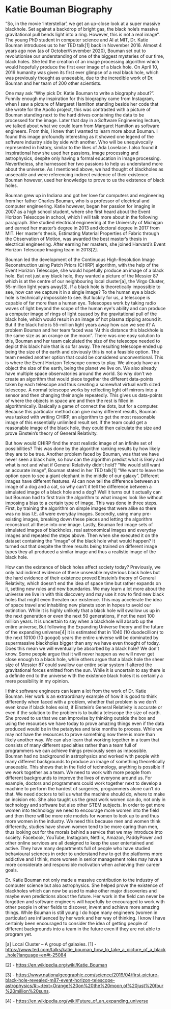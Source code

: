 # Katie Bouman Biography

“So, in the movie ‘Interstellar’, we get an up-close look at a super massive blackhole. Set against a backdrop of bright gas, the black hole’s massive gravitational pull bends light into a ring. However, this is not a real image“. The young PhD student in computer science and AI at MIT, Dr. Katie Bouman introduces us to her TED talk[1] back in November 2016. Almost 4 years ago now (as of October/November 2020), Bouman set out to revolutionise our understanding of one of the biggest mysteries of our time, black holes. She led the creation of an image processing algorithm which would hopefully produce the first ever image of a black hole. On April 10, 2019 humanity was given its first ever glimpse of a real black hole, which was previously thought as unseeable, due to the incredible work of Dr. Bouman and her team of 200 other scientists.

One may ask “Why pick Dr. Katie Bouman to write a biography about?”. Funnily enough my inspiration for this biography came from Instagram, when I saw a picture of Margaret Hamilton standing beside her code that she wrote for the Apollo project, this was contrasted with a picture of Bouman standing next to the hard drives containing the data to be processed for the image. Later that day in a Software Engineering lecture, we talked about what we could learn from Margaret Hamilton as software engineers. From this, I knew that I wanted to learn more about Bouman. I found this image profoundly interesting as it showed one legend of the software industry side by side with another. Who will be unequivocally represented in history, similar to the likes of Ada Lovelace. I also found it inspirational how she used her passions, image processing and astrophysics, despite only having a formal education in image processing. Nevertheless, she harnessed her two passions to help us understand more about the universe. As I mentioned above, we had thought of blackholes as unseeable and were referencing indirect evidence of their existence. Bouman however, used her knowledge to prove to us the existence of black holes.

Bouman grew up in Indiana and got her love for computers and engineering from her father Charles Bouman, who is a professor of electrical and computer engineering. Katie however, began her passion for imaging in 2007 as a high school student, where she first heard about the Event Horizon Telescope in school, which I will talk more about in the following paragraph. She studied electrical engineering at the University of Michigan and earned her master’s degree in 2013 and doctoral degree in 2017 from MIT. Her master’s thesis, Estimating Material Properties of Fabric through the Observation of Motion, was awarded the best master’s thesis in electrical engineering. After earning her masters, she joined Harvard’s Event Horizon Telescope Imaging team in 2013[2].

Bouman led the development of the Continuous High-Resolution Image Reconstruction using Patch Priors (CHIRP) algorithm, with the help of the Event Horizon Telescope, she would hopefully produce an image of a black hole. But not just any black hole, they wanted a picture of the Messier 87 which is at the centre of our neighbouring local cluster[a], the Virgo Cluster, 55-million light years away[3]. If a black hole is theoretically impossible to see, how can we capture it in a single image? To the human eye a black hole is technically impossible to see. But luckily for us, a telescope is capable of far more than a human eye. Telescopes work by taking radio waves of light beyond the scope of the human eye's ability and can produce a computer image of rings of light caused by the gravitational pull of the black hole, which would result in an image of hot plasma zipping around it. But if the black hole is 55-million light years away how can we see it? A problem Bouman and her team faced was “At this distance this blackhole is the same size as an orange on the moon”. There was one easy solution to this, Bouman and her team calculated the size of the telescope needed to depict this black hole that is so far away. The resulting telescope ended up being the size of the earth and obviously this is not a feasible option. The team needed another option that could be considered unconventional. This is where the Event Horizon Telescope comes to play. We already have an object the size of the earth, being the planet we live on.  We also already have multiple space observatories around the world. So why don’t we create an algorithm that would piece together the different data-points taken by each telescope and thus creating a somewhat virtual earth sized telescope. A normal telescope works by reflecting light off mirrors into a sensor and then changing their angle repeatedly. This gives us data-points of where the objects in space are and then the rest is filled in algorithmically. Basically a game of connect the dots, but for a computer. Because this particular method can give many different results, Bouman was tasked with writing CHIRP, an algorithm to get the most reasonable image of this essentially unlimited result set. If the team could get a reasonable image of the black hole, they could then calculate the size and prove Einstein’s theory of General Relativity.

But how would CHIRP find the most realistic image of an infinite set of possibilities? This was done by the algorithm ranking results by how likely they are to be true. Another problem faced by Bouman, was that we have never seen a black hole, so how can the algorithm predict what is likely and what is not and what if General Relativity didn’t hold? “We would still want an accurate image”, Bouman stated in her TED talk[1] “We want to leave the option open to see a giant elephant in the middle of our galaxy”. Different images have different features. AI can now tell the difference between an image of a dog and a cat, so why can’t it tell the difference between a simulated image of a black hole and a dog? Well it turns out it actually can but Bouman had to first train the algorithm to what images look like without imposing a bias to a certain type of image. This was done in three steps. First, by training the algorithm on simple images that were alike so there was no bias I.E. all were everyday images. Secondly, using many pre-existing images, breaking down these pieces and letting the algorithm reconstruct all these into one image. Lastly, Bouman fed image sets of simulated images of blackholes, real astronomical images and everyday images and repeated the steps above. Then when she executed it on the dataset containing the “image” of the black hole what would happen? It turned out that despite the three results being trained on different image types they all produced a similar image and thus a realistic image of the black hole.

How can the existence of black holes affect society today? Previously, we only had indirect evidence of these unseeable mysterious black holes but the hard evidence of their existence proved Einstein’s theory of General Relativity, which doesn’t end the idea of space time but rather expands on it, setting new rules and new boundaries. We may learn a lot more about the universe we live in with this discovery and may use it now to find new black holes that might even threaten our existence. This may accelerate the idea of space travel and inhabiting new planets soon in hopes to avoid our extinction. While it is highly unlikely that a black hole will swallow us up in the next generation or even the next 50 generations, if not the next 100 million years. It is uncertain to say when a blackhole will absorb up the entire universe, But following the Expanding Universe theory and the future of the expanding universe[4] it is estimated that in 1040 (10 duodecillion) to the next 10100 (10 googol) years the entire universe will be dominated by supermassive blackholes bigger than any we have even thought of today. Does this mean we will eventually be absorbed by a black hole? We don’t know. Some people argue that it will never happen as we will never get close enough to a black hole, while others argue that a black hole the sheer size of Messier 87 could swallow our entire solar system if altered the gravitational forces emitted from the sun. While it is uncertain to say there is a definite end to the universe with the existence black holes it is certainly a mere possibility in my opinion.

I think software engineers can learn a lot from the work of Dr. Katie Bouman. Her work is an extraordinary example of how it is good to think differently when faced with a problem, whether that problem is we don’t even know if black holes exist, if Einstein’s General Relativity is accurate or even if the solution to the problem is to build a telescope the size of earth. She proved to us that we can improvise by thinking outside the box and using the resources we have today to prove amazing things even if the data produced would be in the petabytes and take months to process. While we may not have the resources to prove something now there is more than likely another way. We can also learn that working together in a team that consists of many different specialties rather than a team full of programmers we can achieve things previously seen as impossible. Bouman had no background in astrophysics and worked with people with many different backgrounds to produce an image of something theoretically unseeable. This shows that in the field of technology, anything is possible if we work together as a team. We need to work with more people from different backgrounds to improve the lives of everyone around us. For example, doctors and programmers could work together next to develop a machine to perform the hardest of surgeries, programmers alone can’t do that. We need doctors to tell us what the machine should do, where to make an incision etc. She also taught us the great work women can do, not only in technology and software but also other STEM subjects. In order to get more women into technology we need to encourage more women into the field and then there will be more role models for women to look up to and thus more women in the industry. We need this because men and women think differently, studies have shown women tend to be more caring than men, thus looking out for the morals behind a service that we may introduce into society. Facebook, YouTube, Instagram, Netflix, Amazon, PaddyPower and other online services are all designed to keep the user entertained and active. They have many departments full of people who have studied behavioural sciences in order to understand how to get the platforms more addictive and I think, more women in senior management roles may have a more considerate and responsible motivation when achieving their career goals.

Dr. Katie Bouman not only made a massive contribution to the industry of computer science but also astrophysics. She helped prove the existence of blackholes which can now be used to make other major discoveries and maybe even predictions about the future. Her work in the field can never be forgotten and software engineers will hopefully be encouraged to work with other people in other fields to discover, invent and achieve more amazing things. While Bouman is still young I do hope many engineers (women in particular) are influenced by her work and her way of thinking. I know I have certainly been encouraged to consider the idea of getting people of different backgrounds into a team in the future even if they are not able to program yet.

[a] Local Cluster – A group of galaxies.
[1] - https://www.ted.com/talks/katie_bouman_how_to_take_a_picture_of_a_black_hole?language=en#t-25084

[2] - https://en.wikipedia.org/wiki/Katie_Bouman

[3] - https://www.nationalgeographic.com/science/2019/04/first-picture-black-hole-revealed-m87-event-horizon-telescope-astrophysics/#:~:text=Orange%20on%20the%20moon,of%20just%20four%20million%20suns.

[4] - https://en.wikipedia.org/wiki/Future_of_an_expanding_universe


